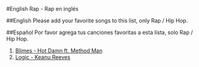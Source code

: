 #English Rap - Rap en inglés

##English
Please add your favorite songs to this list, only Rap / Hip Hop. 

##Español
Por favor agrega tus canciones favoritas a esta lista, solo Rap / Hip Hop.

1. [Blimes - Hot Damn ft. Method Man](https://www.youtube.com/watch?v=Zd8_JJPL2k0)
2. [Logic - Keanu Reeves](https://www.youtube.com/watch?v=6-zRqxl5Gkk)